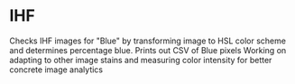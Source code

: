 # IHF
Checks IHF images for "Blue" by transforming image to HSL color scheme and determines percentage blue. Prints out CSV of Blue pixels
Working on adapting to other image stains and measuring color intensity for better concrete image analytics
